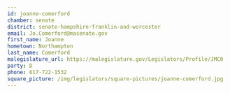 ```yaml
---
id: joanne-comerford
chamber: senate
district: senate-hampshire-franklin-and-worcester
email: Jo.Comerford@masenate.gov
first_name: Joanne
hometown: Northampton
last_name: Comerford
malegislature_url: https://malegislature.gov/Legislators/Profile/JMC0
party: D
phone: 617-722-1532
square_picture: /img/legislators/square-pictures/joanne-comerford.jpg
---
```

